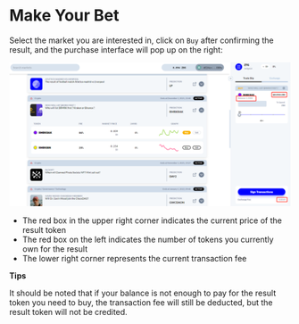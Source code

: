 # Make Your Bet

Select the market you are interested in, click on `Buy` after confirming the result, and the purchase interface will pop up on the right:

<img src="https://raw.githubusercontent.com/Whisker17/ImageStoreService/main/image-20211019123722411.png" style="zoom:67%;" />

- The red box in the upper right corner indicates the current price of the result token
- The red box on the left indicates the number of tokens you currently own for the result
- The lower right corner represents the current transaction fee

**Tips**

It should be noted that if your balance is not enough to pay for the result token you need to buy, the transaction fee will still be deducted, but the result token will not be credited.